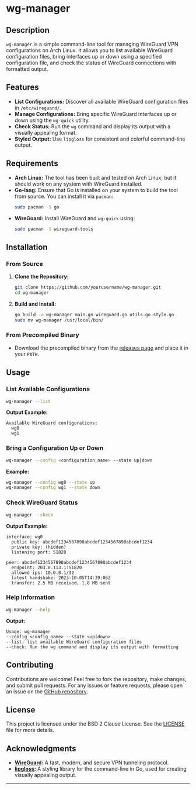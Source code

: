 # wg-manager

## Description

`wg-manager` is a simple command-line tool for managing WireGuard VPN configurations on Arch Linux. It allows you to list available WireGuard configuration files, bring interfaces up or down using a specified configuration file, and check the status of WireGuard connections with formatted output.

## Features

- **List Configurations:** Discover all available WireGuard configuration files in `/etc/wireguard/`.
- **Manage Configurations:** Bring specific WireGuard interfaces up or down using the `wg-quick` utility.
- **Check Status:** Run the `wg` command and display its output with a visually appealing format.
- **Styled Output:** Use `lipgloss` for consistent and colorful command-line output.

## Requirements

- **Arch Linux:** The tool has been built and tested on Arch Linux, but it should work on any system with WireGuard installed.
- **Go-lang:** Ensure that Go is installed on your system to build the tool from source. You can install it via `pacman`:
  ```bash
  sudo pacman -S go
  ```
- **WireGuard:** Install WireGuard and `wg-quick` using:
  ```bash
  sudo pacman -S wireguard-tools
  ```

## Installation

### From Source

1. **Clone the Repository:**
   ```bash
   git clone https://github.com/yourusername/wg-manager.git
   cd wg-manager
   ```

2. **Build and Install:**
   ```bash
   go build -o wg-manager main.go wireguard.go utils.go style.go
   sudo mv wg-manager /usr/local/bin/
   ```

### From Precompiled Binary

- Download the precompiled binary from the [releases page](https://github.com/yourusername/wg-manager/releases) and place it in your `PATH`.

## Usage

### List Available Configurations
```bash
wg-manager --list
```

**Output Example:**
```
Available WireGuard configurations:
  wg0
  wg1
```

### Bring a Configuration Up or Down
```bash
wg-manager --config <configuration_name> --state up|down
```

**Example:**
```bash
wg-manager --config wg0 --state up
wg-manager --config wg1 --state down
```

### Check WireGuard Status
```bash
wg-manager --check
```

**Output Example:**
```
interface: wg0
  public key: abcdef1234567890abcdef1234567890abcdef1234
  private key: (hidden)
  listening port: 51820

peer: abcdef1234567890abcdef1234567890abcdef1234
  endpoint: 203.0.113.1:51820
  allowed ips: 10.0.0.1/32
  latest handshake: 2023-10-05T14:39:06Z
  transfer: 2.5 MB received, 1.8 MB sent
```

### Help Information
```bash
wg-manager --help
```

**Output:**
```
Usage: wg-manager
--config <config_name> --state <up|down>
--list: list available WireGuard configuration files
--check: Run the wg command and display its output with formatting
```

## Contributing

Contributions are welcome! Feel free to fork the repository, make changes, and submit pull requests. For any issues or feature requests, please open an issue on the [GitHub repository](https://github.com/yourusername/wg-manager).

## License

This project is licensed under the BSD 2 Clause License. See the [LICENSE](LICENSE) file for more details.

## Acknowledgments

- **[WireGuard](https://www.wireguard.com/):** A fast, modern, and secure VPN tunneling protocol.
- **[lipgloss](https://github.com/charmbracelet/lipgloss):** A styling library for the command-line in Go, used for creating visually appealing output.

---
